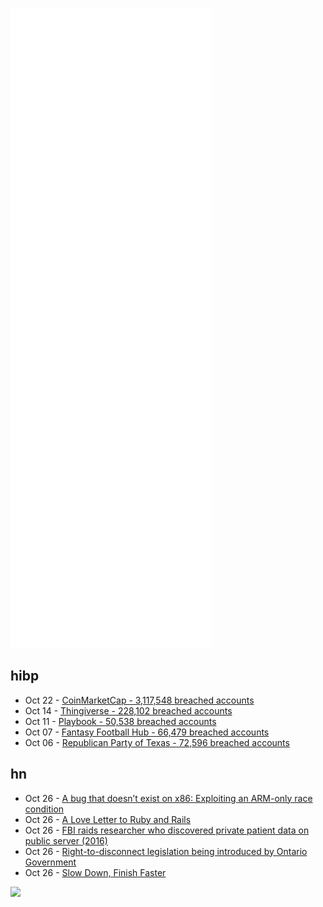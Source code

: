 ![Metrics](https://raw.githubusercontent.com/phixion/phixion/master/metrics.svg)

## hibp

<!--
for https://github.com/phixion/phixion/blob/main/.github/workflows/feeds.yml
-->
<!--START_SECTION:haveibeenpwnd-->
- Oct 22 - [CoinMarketCap - 3,117,548 breached accounts](https://haveibeenpwned.com/PwnedWebsites#CoinMarketCap)
- Oct 14 - [Thingiverse - 228,102 breached accounts](https://haveibeenpwned.com/PwnedWebsites#Thingiverse)
- Oct 11 - [Playbook - 50,538 breached accounts](https://haveibeenpwned.com/PwnedWebsites#Playbook)
- Oct 07 - [Fantasy Football Hub - 66,479 breached accounts](https://haveibeenpwned.com/PwnedWebsites#FantasyFootballHub)
- Oct 06 - [Republican Party of Texas - 72,596 breached accounts](https://haveibeenpwned.com/PwnedWebsites#RepublicanPartyOfTexas)
<!--END_SECTION:haveibeenpwnd-->

## hn

<!--
for https://github.com/phixion/phixion/blob/main/.github/workflows/feeds.yml
-->
<!--START_SECTION:hn-->
- Oct 26 - [A bug that doesn’t exist on x86: Exploiting an ARM-only race condition](https://github.com/stong/how-to-exploit-a-double-free)
- Oct 26 - [A Love Letter to Ruby and Rails](https://jmarchello.com/a-love-letter-to-ruby-and-rails)
- Oct 26 - [FBI raids researcher who discovered private patient data on public server (2016)](https://www.dailydot.com/debug/justin-shafer-fbi-raid/)
- Oct 26 - [Right-to-disconnect legislation being introduced by Ontario Government](https://www.cbc.ca/news/canada/toronto/ontario-to-introduce-legislation-to-help-protect-workers-1.6223719)
- Oct 26 - [Slow Down, Finish Faster](https://briandicroce.com/slow-down-finish-faster/)
<!--END_SECTION:hn-->

<!--
for https://yhype.me
-->
![](https://hit.yhype.me/github/profile?user_id=13013670)
